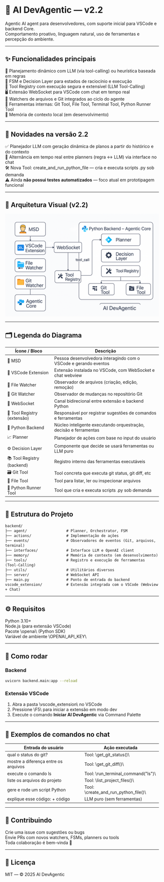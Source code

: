 # 🤖 AI DevAgentic — v2.2

Agentic AI agent para desenvolvedores, com suporte inicial para VSCode e backend Core.  
Comportamento proativo, linguagem natural, uso de ferramentas e percepção do ambiente.

---

## ✨ Funcionalidades principais

🧠 Planejamento dinâmico com LLM (via tool-calling) ou heurística baseada em regras  
🔁 FSM e Decision Layer para estados de raciocínio e execução  
🧩 Tool Registry com execução segura e extensível (LLM Tool-Calling)  
🖥️ Extensão WebSocket para VSCode com chat em tempo real  
📁 Watchers de arquivos e Git integrados ao ciclo do agente  
🔧 Ferramentas internas: Git Tool, File Tool, Terminal Tool, Python Runner Tool  
🧠 Memória de contexto local (em desenvolvimento)

---

## 📌 Novidades na versão 2.2

✅ Planejador LLM com geração dinâmica de planos a partir do histórico e do contexto  
🔄 Alternância em tempo real entre planners (regra ↔️ LLM) via interface no chat  
🛠️ Nova Tool: create_and_run_python_file — cria e executa scripts .py sob demanda  
⚠️ Ainda **não possui testes automatizados** — foco atual em prototipagem funcional  

---

## 🧭 Arquitetura Visual (v2.2)

![Arquitetura AI DevAgentic v2.2](architecture_v2_2.png)

---

## 🗂️ Legenda do Diagrama

| Ícone / Bloco             | Descrição                                                                 |
|---------------------------|---------------------------------------------------------------------------|
| 🧑 MSD                    | Pessoa desenvolvedora interagindo com o VSCode e gerando eventos          |
| 🧩 VSCode Extension       | Extensão instalada no VSCode, com WebSocket e chat webview                |
| 📁 File Watcher           | Observador de arquivos (criação, edição, remoção)                         |
| 📂 Git Watcher            | Observador de mudanças no repositório Git                                 |
| 🔌 WebSocket              | Canal bidirecional entre extensão e backend Python                        |
| 🧰 Tool Registry (extensão)| Responsável por registrar sugestões de comandos e ferramentas              |
| 🐍 Python Backend         | Núcleo inteligente executando orquestração, decisão e ferramentas         |
| 📈 Planner                | Planejador de ações com base no input do usuário                          |
| ⚙️ Decision Layer         | Componente que decide se usará ferramentas ou LLM puro                    |
| 📚 Tool Registry (backend)| Registro interno das ferramentas executáveis                              |
| 🗃️ Git Tool               | Tool concreta que executa git status, git diff, etc                        |
| 📂 File Tool              | Tool para listar, ler ou inspecionar arquivos                            |
| 🐍 Python Runner Tool     | Tool que cria e executa scripts .py sob demanda                         |

---

## 📂 Estrutura do Projeto

```
backend/
├── agent/                  # Planner, Orchestrator, FSM
├── actions/                # Implementação de ações
├── events/                 # Observadores de eventos (Git, arquivos, terminal)
├── interfaces/             # Interface LLM e OpenAI client
├── memory/                 # Memória de contexto (em desenvolvimento)
├── tools/                  # Registro e execução de ferramentas (Tool-Calling)
├── utils/                  # Utilitários diversos
├── server/                 # WebSocket API
├── main.py                 # Ponto de entrada do backend
vscode_extension/           # Extensão integrada com o VSCode (Webview + Chat)
```

---

## ⚙️ Requisitos

Python 3.10+  
Node.js (para extensão VSCode)  
Pacote \openai\ (Python SDK)  
Variável de ambiente \OPENAI_API_KEY\

---

## 🚀 Como rodar

### Backend
```bash
uvicorn backend.main:app --reload
```

### Extensão VSCode

1. Abra a pasta \vscode_extension\ no VSCode  
2. Pressione \F5\ para iniciar a extensão em modo dev  
3. Execute o comando **Iniciar AI DevAgentic** via Command Palette

---

## 💬 Exemplos de comandos no chat

| Entrada do usuário                         | Ação executada                                 |
|--------------------------------------------|------------------------------------------------|
| qual o status do git?                      | Tool: \get_git_status()\                       |
| mostre a diferença entre os arquivos       | Tool: \get_git_diff()\                         |
| execute o comando ls                       | Tool: \run_terminal_command("ls")\             |
| liste os arquivos do projeto               | Tool: \list_project_files()\                   |
| gere e rode um script Python               | Tool: \create_and_run_python_file()\           |
| explique esse código: + código             | LLM puro (sem ferramentas)                     |

---

## 🤝 Contribuindo

Crie uma issue com sugestões ou bugs  
Envie PRs com novos watchers, FSMs, planners ou tools  
Toda colaboração é bem-vinda 🙌  

---

## 📘 Licença

MIT — © 2025 AI DevAgentic
